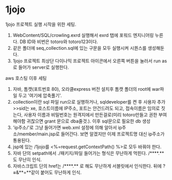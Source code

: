 # 1jojo

1jojo 프로젝트 실행 시작을 위한 세팅.

1. WebContent/SQL/crowling.exrd 실행해서 exrd 탭에 포워드 엔지니어링 누른다. DB ID와 비번은 totoro와 totoro123이다.
2. 같은 폴더에 seq_collection.sql에 있는 구문을 모두 실행시켜 시퀀스를 생성해둔다.
3. 1jojo 프로젝트 최상단 다이나믹 프로젝트 아이콘에서 오른쪽 버튼을 눌러서 run as 로 들어가 server로 실행한다.

aws 호스팅 이후 세팅
1. 자바, 톰캣(포트번호 80), 오라클express 버전 설치후 톰캣 폴더의 root에 war파일 두고 '여기에 압축풀기'.
2. collection이란 sql 파일 run으로 실행하거나, sqldeveloper를 켠 후 사용자 추가>>sid는 xe, 호스트이름에 IP주소, 포트는 안건드려도 되고, 접속이름은 임의로 짓는다, 사용자 이름과 비밀번호는 원격지에서 만든걸로(미리 totoro만들고 권한 부여해야함 귀찮으면 grant 문으로 dba줄것.). 이후 sql문으로 필요한 db 생성
3. 'ip주소/'로 그냥 들어가면 web.xml 설정에 의해 알아서 ip주소/member/main.jsp로 들어간다. 보면 알겠지만 이제 프로젝트명 대신 ip주소가 통용된다.
4. jsp에 있는 /1jojo를 <%=request.getContextPath() %>로 모두 바꿔야 한다.
5. 자바 단의 setpath에서 ./패키지/파일 들어가는 형식은 무난하게 먹힌다.  /****.**도 무난히 인식.
6. 자바스크립트 단의 href는 /****.** 로 해도 무난하게 서블릿에서 인식한다. 뒤에 ?**=**&**=**같이 붙어도 무난하게 인식.


